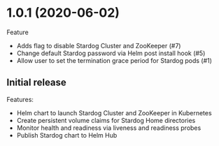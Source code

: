 # 1.0.1 (2020-06-02)

Feature
* Adds flag to disable Stardog Cluster and ZooKeeper (#7)
* Change default Stardog password via Helm post install hook (#5)
* Allow user to set the termination grace period for Stardog pods (#1)

Initial release
---------------

Features:
* Helm chart to launch Stardog Cluster and ZooKeeper in Kubernetes
* Create persistent volume claims for Stardog Home directories
* Monitor health and readiness via liveness and readiness probes
* Publish Stardog chart to Helm Hub
